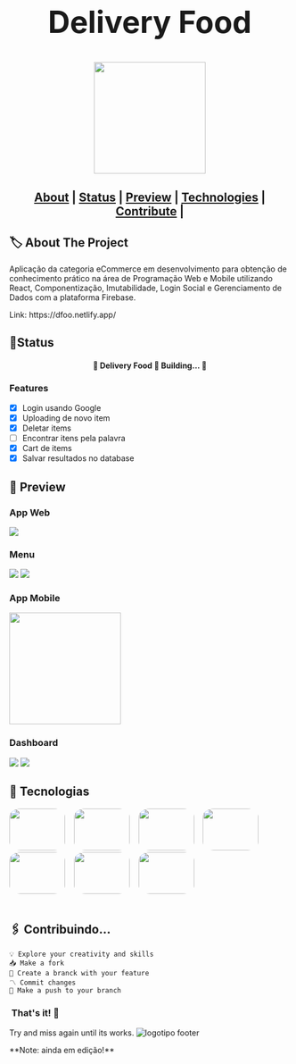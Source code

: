 <h1 align="center" style="font-size:3.4rem">Delivery Food<h1>

<h1 align="center">
<img src="./src/img/logo2.png" width="200" height="200" style="align-items: center"><br>
</h1>

<h2 align="center">
<a href="#about">About</a>  |
<a href="#status">Status</a>  |
<a href="#preview">Preview</a>  |
<a href="#technologies">Technologies</a>  |
<a href="#contribute">Contribute</a>  | 
</h2>

<h2 id="about">🏷 About The Project</h2>
<p>Aplicação da categoria eCommerce em desenvolvimento para obtenção de conhecimento prático na área de Programação Web e Mobile utilizando React, Componentização, Imutabilidade, Login Social e Gerenciamento de Dados com a plataforma Firebase.</p>

<p>Link: <a>https://dfoo.netlify.app/</a></p>

<h2 id="status"> 🚦Status </h2>
<h4 align="center"> 
	🚧  Delivery Food 🚀 Building...  🚧
</h4>

### Features

- [x] Login usando Google
- [x] Uploading de novo item
- [x] Deletar items
- [ ] Encontrar itens pela palavra
- [x] Cart de items
- [x] Salvar resultados no database

<h2 id="preview">🔎 Preview </h2>

<div text-align="center">  
     
<h3>App Web</h3>
<img src="./src/img/preview11web.png">

<h3>Menu</h3>
<img src="./src/img/menu1.png">
<img src="./src/img/menu2.png">

<h3>App Mobile</h3>
<img src="./src/img/preview11mobile.png" width="200">

<h3>Dashboard</h3>
<img src="./src/img/dashboard.png">
<img src="./src/img/dashboard2.png">

</div>

<h2 id="technologies">🧰 Tecnologias </h2>

<img src="./src/img/js.png" width="100" height="75" style="border-radius:20%">&nbsp;&nbsp;&nbsp;
<img src="./src/img/node.jpeg" width="100" height="75" style="border-radius:20%">&nbsp;&nbsp;&nbsp;
<img src="./src/img/nodemon.png" width="100" height="75" style="border-radius:20%">&nbsp;&nbsp;&nbsp;
<img src="./src/img/firebase.png" width="100" height="75" style="border-radius:20%">&nbsp;&nbsp;&nbsp;
<img src="./src/img/logohtml.png" width="100" height="75" style="border-radius:20%">&nbsp;&nbsp;&nbsp;
<img src="./src/img/logocss.png" width="100" height="75" style="border-radius:20%">&nbsp;&nbsp;&nbsp;
<img src="./src/img/express.png" width="100" height="75" style="border-radius:20%">&nbsp;&nbsp;&nbsp;<br><br>

<h2 id="contribute">🖇 Contribuindo...</h2>

    💡 Explore your creativity and skills
    📥 Make a fork
    🔱 Create a branck with your feature
    〽 Commit changes
    💠 Make a push to your branch

<h3>&nbsp;That's it! 🖖</h3>
<p>Try and miss again until its works.&nbsp;<img src="./src/img/footlogo.png" alt="logotipo footer"></p>
**Note: ainda em edição!**
